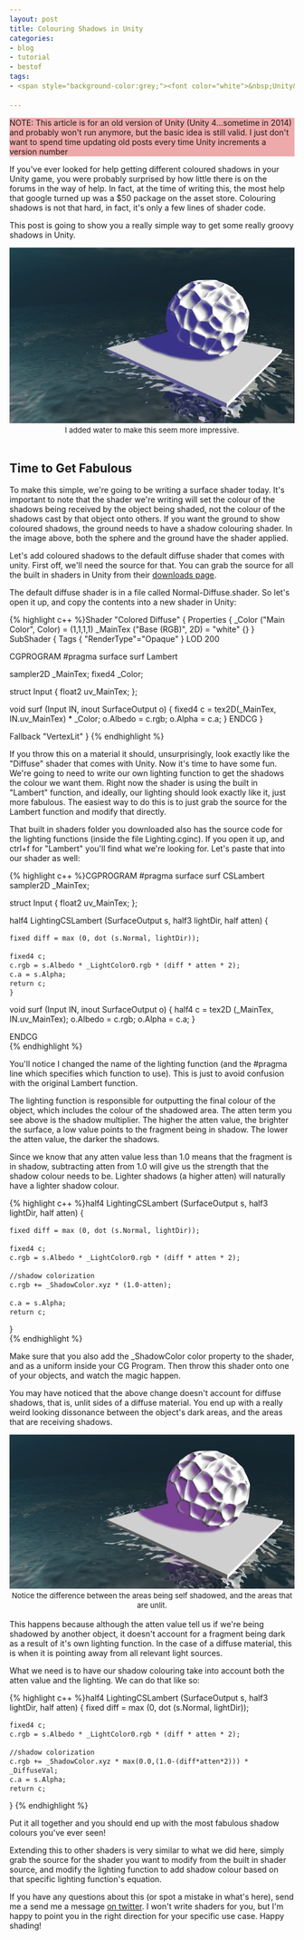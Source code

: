 ```yaml
---
layout: post
title: Colouring Shadows in Unity
categories:
- blog
- tutorial
- bestof
tags:
- <span style="background-color:grey;"><font color="white">&nbsp;Unity&nbsp;</font></span>

---
```


<div style="background-color:#EEAAAA;">NOTE: This article is for an old version of Unity (Unity 4...sometime in 2014) and probably won't run anymore, but the basic idea is still valid. I just don't want to spend time updating old posts every time Unity increments a version number
</div>


If you've ever looked for help getting different coloured shadows in your Unity game, you were probably surprised by how little there is on the forums in the way of help. In fact, at the time of writing this, the most help that google turned up was a $50 package on the asset store. Colouring shadows is not that hard, in fact, it's only a few lines of shader code. 

This post is going to show you a really simple way to get some really groovy shadows in Unity.

<div align="center">
	 	
<img src="/images/post_images/2014-05-16/purple_shadows.png" />
<br>
<font size="2">I added water to make this seem more impressive.</font>
<br>

</div>

<br>
<h2>Time to Get Fabulous</h2>

To make this simple, we're going to be writing a surface shader today. It's important to note that the shader we're writing will set the colour of the shadows being received by the object being shaded, not the colour of the shadows cast by that object onto others. If you want the ground to show coloured shadows, the ground needs to have a shadow colouring shader. In the image above, both the sphere and the ground have the shader applied.

Let's add coloured shadows to the default diffuse shader that comes with unity. First off, we'll need the source for that. You can grab the source for all the built in shaders in Unity from their [downloads page](http://unity3d.com/unity/download/archive). 

The default diffuse shader is in a file called Normal-Diffuse.shader. So let's open it up, and copy the contents into a new shader in Unity: 

{% highlight c++ %}Shader "Colored Diffuse" {
Properties {
	_Color ("Main Color", Color) = (1,1,1,1)
	_MainTex ("Base (RGB)", 2D) = "white" {}
}
SubShader {
	Tags { "RenderType"="Opaque" }
	LOD 200

CGPROGRAM
#pragma surface surf Lambert

sampler2D _MainTex;
fixed4 _Color;

struct Input {
	float2 uv_MainTex;
};

void surf (Input IN, inout SurfaceOutput o) {
	fixed4 c = tex2D(_MainTex, IN.uv_MainTex) * _Color;
	o.Albedo = c.rgb;
	o.Alpha = c.a;
}
ENDCG
}

Fallback "VertexLit"
}
{% endhighlight %}

If you throw this on a material it should, unsurprisingly, look exactly like the "Diffuse" shader that comes with Unity. Now it's time to have some fun. We're going to need to write our own lighting function to get the shadows the colour we want them. Right now the shader is using the built in "Lambert" function, and ideally, our lighting should look exactly like it, just more fabulous. The easiest way to do this is to just grab the source for the Lambert function and modify that directly. 

That built in shaders folder you downloaded also has the source code for the lighting functions (inside the file Lighting.cginc). If you open it up, and ctrl+f for "Lambert" you'll find what we're looking for. Let's paste that into our shader as well:

{% highlight c++ %}CGPROGRAM
#pragma surface surf CSLambert
sampler2D _MainTex;

struct Input {
	float2 uv_MainTex;
};

half4 LightingCSLambert (SurfaceOutput s, half3 lightDir, half atten) {

	fixed diff = max (0, dot (s.Normal, lightDir));

	fixed4 c;
	c.rgb = s.Albedo * _LightColor0.rgb * (diff * atten * 2);
	c.a = s.Alpha;
	return c;
	}

void surf (Input IN, inout SurfaceOutput o) {
	half4 c = tex2D (_MainTex, IN.uv_MainTex);
	o.Albedo = c.rgb;
	o.Alpha = c.a;
}

ENDCG    
{% endhighlight %}

You'll notice I changed the name of the lighting function (and the #pragma line which specifies which function to use). This is just to avoid confusion with the original Lambert function. 


The lighting function is responsible for outputting the final colour of the object, which includes the colour of the shadowed area. The atten term you see above is the shadow multiplier. The higher the atten value, the brighter the surface, a low value points to the fragment being in shadow. The lower the atten value, the darker the shadows. 

Since we know that any atten value less than 1.0 means that the fragment is in shadow, subtracting atten from 1.0 will give us the strength that the shadow colour needs to be. Lighter shadows (a higher atten) will naturally have a lighter shadow colour.

{% highlight c++ %}half4 LightingCSLambert (SurfaceOutput s, half3 lightDir, half atten) 
{

	fixed diff = max (0, dot (s.Normal, lightDir));

	fixed4 c;
	c.rgb = s.Albedo * _LightColor0.rgb * (diff * atten * 2);
	
	//shadow colorization
	c.rgb += _ShadowColor.xyz * (1.0-atten);
	
	c.a = s.Alpha;
	return c;
}  
{% endhighlight %}


Make sure that you also add the _ShadowColor color property to the shader, and as a uniform inside your CG Program. Then throw this shader onto one of your objects, and watch the magic happen. 

You may have noticed that the above change doesn't account for diffuse shadows, that is, unlit sides of a diffuse material. You end up with a really weird looking dissonance between the object's dark areas, and the areas that are receiving shadows.

<div align="center">
	 	
<img src="/images/post_images/2014-05-16/no_diffuse.png" />
<br>
<font size="2">Notice the difference between the areas being self shadowed, and the areas that are unlit.</font>

<br>

</div>

<br>
This happens because although the atten value tell us if we're being shadowed by another object, it doesn't account for a fragment being dark as a result of it's own lighting function. In the case of a diffuse material, this is when it is pointing away from all relevant light sources. 

What we need is to have our shadow colouring take into account both the atten value and the lighting. We can do that like so: 


{% highlight c++ %}half4 LightingCSLambert (SurfaceOutput s, half3 lightDir, half atten) 
{
	fixed diff = max (0, dot (s.Normal, lightDir));

	fixed4 c;
	c.rgb = s.Albedo * _LightColor0.rgb * (diff * atten * 2);
	
	//shadow colorization
	c.rgb += _ShadowColor.xyz * max(0.0,(1.0-(diff*atten*2))) * _DiffuseVal;
	c.a = s.Alpha;
	return c;
}
{% endhighlight %}

Put it all together and you should end up with the most fabulous shadow colours you've ever seen!

Extending this to other shaders is very similar to what we did here, simply grab the source for the shader you want to modify from the built in shader source, and modify the lighting function to add shadow colour based on that specific lighting function's equation. 

If you have any questions about this (or spot a mistake in what's here), send me a send me a message [on twitter](http://twitter.com/khalladay). I won't write shaders for you, but I'm happy to point you in the right direction for your specific use case. Happy shading!
